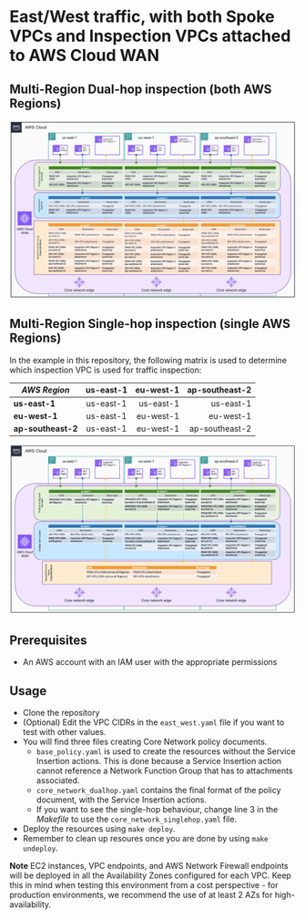 # East/West traffic, with both Spoke VPCs and Inspection VPCs attached to AWS Cloud WAN

## Multi-Region Dual-hop inspection (both AWS Regions)

![East-West](../../images/east_west_dualhop.png)

## Multi-Region Single-hop inspection (single AWS Regions)

In the example in this repository, the following matrix is used to determine which inspection VPC is used for traffic inspection:

| *AWS Region*       | us-east-1 | eu-west-1 | ap-southeast-2 |
| --------------     |:---------:| ---------:| --------------:|
| **us-east-1**      | us-east-1 | us-east-1 | us-east-1      |
| **eu-west-1**      | us-east-1 | eu-west-1 | eu-west-1      |
| **ap-southeast-2** | us-east-1 | eu-west-1 | ap-southeast-2 |

![East-West-SingleHop](../../images/east_west_singlehop.png)

## Prerequisites
- An AWS account with an IAM user with the appropriate permissions

## Usage
- Clone the repository
- (Optional) Edit the VPC CIDRs in the `east_west.yaml` file if you want to test with other values.
- You will find three files creating Core Network policy documents.
    - `base_policy.yaml` is used to create the resources without the Service Insertion actions. This is done because a Service Insertion action cannot reference a Network Function Group that has to attachments associated.
    - `core_network_dualhop.yaml` contains the final format of the policy document, with the Service Insertion actions.
    - If you want to see the single-hop behaviour, change line 3 in the *Makefile* to use the `core_network_singlehop.yaml` file.
- Deploy the resources using `make deploy`.
- Remember to clean up resoures once you are done by using `make undeploy`.

**Note** EC2 instances, VPC endpoints, and AWS Network Firewall endpoints will be deployed in all the Availability Zones configured for each VPC. Keep this in mind when testing this environment from a cost perspective - for production environments, we recommend the use of at least 2 AZs for high-availability.
